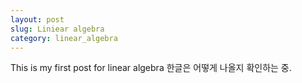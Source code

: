 ```yaml
---
layout: post
slug: Liniear algebra
category: linear_algebra
---
```

This is my first post for linear algebra
한글은 어떻게 나올지 확인하는 중.